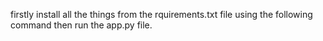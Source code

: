 firstly install all the things from the rquirements.txt file using the following command then run the app.py file.
